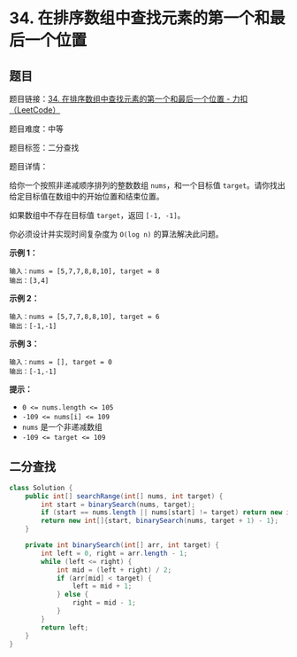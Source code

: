 # 34. 在排序数组中查找元素的第一个和最后一个位置

## 题目

题目链接：[34. 在排序数组中查找元素的第一个和最后一个位置 - 力扣（LeetCode）](https://leetcode.cn/problems/find-first-and-last-position-of-element-in-sorted-array/description/)

题目难度：中等

题目标签：二分查找

题目详情：

给你一个按照非递减顺序排列的整数数组 `nums`，和一个目标值 `target`。请你找出给定目标值在数组中的开始位置和结束位置。

如果数组中不存在目标值 `target`，返回 `[-1, -1]`。

你必须设计并实现时间复杂度为 `O(log n)` 的算法解决此问题。

**示例 1：**

```
输入：nums = [5,7,7,8,8,10], target = 8
输出：[3,4]
```

**示例 2：**

```
输入：nums = [5,7,7,8,8,10], target = 6
输出：[-1,-1]
```

**示例 3：**

```
输入：nums = [], target = 0
输出：[-1,-1]
```

**提示：**

- `0 <= nums.length <= 105`
- `-109 <= nums[i] <= 109`
- `nums` 是一个非递减数组
- `-109 <= target <= 109`



## 二分查找

``` java
class Solution {
    public int[] searchRange(int[] nums, int target) {
        int start = binarySearch(nums, target);
        if (start == nums.length || nums[start] != target) return new int[]{-1, -1};
        return new int[]{start, binarySearch(nums, target + 1) - 1};
    }

    private int binarySearch(int[] arr, int target) {
        int left = 0, right = arr.length - 1;
        while (left <= right) {
            int mid = (left + right) / 2;
            if (arr[mid] < target) {
                left = mid + 1;
            } else {
                right = mid - 1;
            }
        }
        return left;
    }
}
```